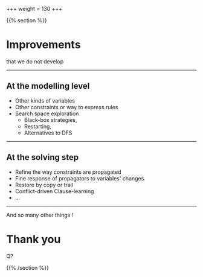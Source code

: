 +++
weight = 130
+++

{{% section %}}

# Improvements

that we do not develop

---

## At the modelling level

- Other kinds of variables
- Other constraints or way to express rules
- Search space exploration
	- Black-box strategies,
	- Restarting,
	- Alternatives to DFS
---

## At the solving step

- Refine the way constraints are propagated
- Fine response of propagators to variables' changes
- Restore by copy or trail
- Conflict-driven Clause-learning
- ...

---

And so many other things !

# Thank you

Q?

{{% /section %}}